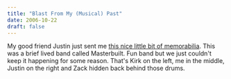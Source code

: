 ```yaml
---
title: "Blast From My (Musical) Past"
date: 2006-10-22
draft: false
---
```

My good friend Justin just sent me [this nice little bit of memorabilia](https://web.archive.org/web/20071026073901/http://opposable-thumbs.net/files/masterbuilt1.jpg). This was a brief lived band called Masterbuilt. Fun band but we just couldn't keep it happening for some reason. That's Kirk on the left, me in the middle, Justin on the right and Zack hidden back behind those drums.
